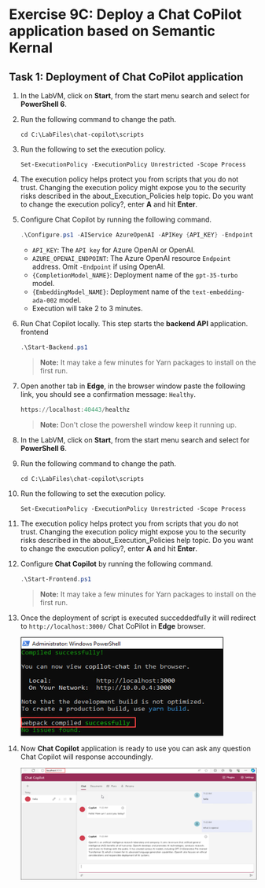 # Exercise 9C: Deploy a Chat CoPilot application based on Semantic Kernal

## Task 1: Deployment of Chat CoPilot application

1. In the LabVM, click on **Start**, from the start menu search and select for **PowerShell 6**. 

1. Run the following command to change the path.

   ```
   cd C:\LabFiles\chat-copilot\scripts
   ```

1. Run the following to set the execution policy.

   ```
   Set-ExecutionPolicy -ExecutionPolicy Unrestricted -Scope Process
   ``` 

1. The execution policy helps protect you from scripts that you do not trust. Changing the execution policy might expose you to the security risks described in the about_Execution_Policies help topic. Do you want to change the execution policy?, enter **A** and hit **Enter**.

1. Configure Chat Copilot by running the following command.

   ```powershell
   .\Configure.ps1 -AIService AzureOpenAI -APIKey {API_KEY} -Endpoint {AZURE_OPENAI_ENDPOINT} -CompletionModel {CompletionModel_NAME} -EmbeddingModel {EmbeddingModel_NAME}
   ```

   - `API_KEY`: The `API key` for Azure OpenAI or OpenAI.
   - `AZURE_OPENAI_ENDPOINT`: The Azure OpenAI resource `Endpoint` address. Omit `-Endpoint` if using OpenAI.
   - `{CompletionModel_NAME}`: Deployment name of the `gpt-35-turbo` model.
   - `{EmbeddingModel_NAME}`:  Deployment name of the `text-embedding-ada-002` model.
   - Execution will take 2 to 3 minutes.

1. Run Chat Copilot locally. This step starts the **backend API** application. frontend

   ```powershell
   .\Start-Backend.ps1
   ```
   
   > **Note:** It may take a few minutes for Yarn packages to install on the first run.

1. Open another tab in **Edge**, in the browser window paste the following link, you should see a confirmation message: `Healthy`.

   ```powershell
   https://localhost:40443/healthz
   ```
  
   > **Note:** Don't close the powershell window keep it running up.

1. In the LabVM, click on **Start**, from the start menu search and select for **PowerShell 6**. 

1. Run the following command to change the path.

   ```
   cd C:\LabFiles\chat-copilot\scripts
   ```

1. Run the following to set the execution policy.

   ```
   Set-ExecutionPolicy -ExecutionPolicy Unrestricted -Scope Process
   ``` 

1. The execution policy helps protect you from scripts that you do not trust. Changing the execution policy might expose you to the security risks described in the about_Execution_Policies help topic. Do you want to change the execution policy?, enter **A** and hit **Enter**.

1. Configure **Chat Copilot** by running the following command.

   ```powershell
   .\Start-Frontend.ps1
   ```

   > **Note:** It may take a few minutes for Yarn packages to install on the first run.

1. Once the deployment of script is executed succeddedfully it will redirect to `http://localhost:3000/` Chat CoPilot in **Edge** browser.

      ![](media/resultPS.png)

1. Now **Chat Copilot** application is ready to use you can ask any question Chat Copilot will response accoundingly.

      ![](media/resultcopilot.png)
